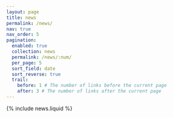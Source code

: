 ```yaml
---
layout: page
title: news
permalink: /news/
nav: true
nav_order: 5
pagination:
  enabled: true
  collection: news
  permalink: /news/:num/
  per_page: 5
  sort_field: date
  sort_reverse: true
  trail:
    before: 1 # The number of links before the current page
    after: 3 # The number of links after the current page
---
```


{% include news.liquid %}
